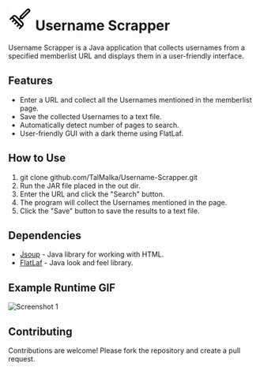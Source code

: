 # ![Screenshot 1](src/rake.png) Username Scrapper

Username Scrapper is a Java application that collects usernames from a specified memberlist URL and displays them in a user-friendly interface.

## Features

- Enter a URL and collect all the Usernames mentioned in the memberlist page.
- Save the collected Usernames to a text file.
- Automatically detect number of pages to search.
- User-friendly GUI with a dark theme using FlatLaf.


## How to Use

1. git clone github.com/TalMaIka/Username-Scrapper.git
2. Run the JAR file placed in the out dir.
3. Enter the URL and click the "Search" button.
4. The program will collect the Usernames mentioned in the page.
5. Click the "Save" button to save the results to a text file.

## Dependencies

- [Jsoup](https://jsoup.org/) - Java library for working with HTML.
- [FlatLaf](https://www.formdev.com/flatlaf/) - Java look and feel library.

## Example Runtime GIF 

![Screenshot 1](Runtime.gif)

## Contributing

Contributions are welcome! Please fork the repository and create a pull request.

